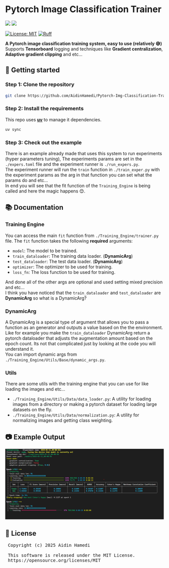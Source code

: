 # Pytorch Image Classification Trainer

<img src="https://img.shields.io/badge/Python-FFD43B?style=for-the-badge&logo=python&logoColor=blue"/> <img src="https://img.shields.io/badge/PyTorch-EE4C2C?style=for-the-badge&logo=pytorch&logoColor=white"/>

[![License: MIT](https://img.shields.io/badge/License-MIT-yellow.svg)](https://opensource.org/licenses/MIT)
[![Ruff](https://img.shields.io/endpoint?url=https://raw.githubusercontent.com/astral-sh/ruff/main/assets/badge/v2.json)](https://github.com/astral-sh/ruff)

**A Pytorch image classification training system, easy to use (relatively 😅)** </br>
Supports **Tensorboard** logging and techniques like **Gradient centralization**, **Adaptive gradient clipping** and etc...

## 🚀 Getting started

### Step 1: Clone the repository

```bash
git clone https://github.com/AidinHamedi/Pytorch-Img-Classification-Trainer.git
```

### Step 2: Install the requirements

This repo uses [**uv**](https://github.com/astral-sh/uv) to manage it dependencies.

```bash
uv sync
```

### Step 3: Check out the example

There is an example already made that uses this system to run experiments (hyper parameters tuning), The experiments params are set in the `./expers.toml` file and the experiment runner is `./run_expers.py`. </br>
The experiment runner will run the `train` function in `./train_exper.py` with the experiment params as the arg in that function you can set what the params do and etc... </br>
In end you will see that the fit function of the `Training_Engine` is being called and here the magic happens 😊.

## 📚 Documentation

### Training Engine

You can access the main `fit` function from `./Training_Engine/trainer.py` file.
The `fit` function takes the following **required** arguments:

- `model`: The model to be trained.
- `train_dataloader`: The training data loader. (**DynamicArg**)
- `test_dataloader`: The test data loader. (**DynamicArg**)
- `optimizer`: The optimizer to be used for training.
- `loss_fn`: The loss function to be used for training.

And done all of the other args are optional and used setting mixed precision and etc... </br>
I think you have noticed that the `train_dataloader` and `test_dataloader` are **DynamicArg** so what is a DynamicArg?

### DynamicArg

A DynamicArg is a special type of argument that allows you to pass a function as an generator and outputs a value based on the the environment. </br>
Like for example you make the `train_dataloader` DynamicArg return a pytorch dataloader that adjusts the augmentation amount based on the epoch count.
Its not that complicated just by looking at the code you will understand it. </br>
You can import dynamic args from `./Training_Engine/Utils/Base/dynamic_args.py`.

### Utils

There are some utils with the training engine that you can use for like loading the images and etc...

- `./Training_Engine/Utils/Data/data_loader.py`: A utility for loading images from a directory or making a pytorch dataset for loading large datasets on the fly.
- `./Training_Engine/Utils/Data/normalization.py`: A utility for normalizing images and getting class weighting.

## 📷 Example Output

![Img](doc\example.png)

## 📝 License

<pre>
 Copyright (c) 2025 Aidin Hamedi

 This software is released under the MIT License.
 https://opensource.org/licenses/MIT
</pre>
